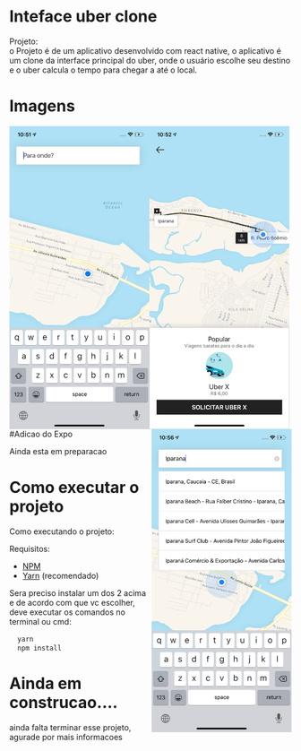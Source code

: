# Inteface uber clone


Projeto:  
o Projeto é de um aplicativo desenvolvido com react native, o aplicativo é um clone da interface principal do uber, onde o usuário escolhe seu destino e o uber calcula o tempo para chegar a até o local.


# Imagens
<img src='https://github.com/renan-meneses/clone-Uber/blob/master/print1.png' width="250px" align="left" >
<img src='https://github.com/renan-meneses/clone-Uber/blob/master/print2.png' width="250px" align="left">
<img src='https://github.com/renan-meneses/clone-Uber/blob/master/print3.png' width="250px" align="right">

#Adicao do Expo


<p>Ainda esta em preparacao </p>

# Como executar o projeto

<p>Como executando o projeto:</p>


<p>Requisitos: </p>

- [NPM](https://www.npmjs.com/)
- [Yarn](https://yarnpkg.com/lang/en/) (recomendado)

<p>
  Sera preciso instalar um dos 2 acima e de acordo com que vc escolher, deve executar os comandos no terminal ou cmd:
</p>


```
  yarn
  npm install
```

<p>

# Ainda em construcao....

<p> ainda falta terminar esse projeto, agurade por mais informacoes</p>